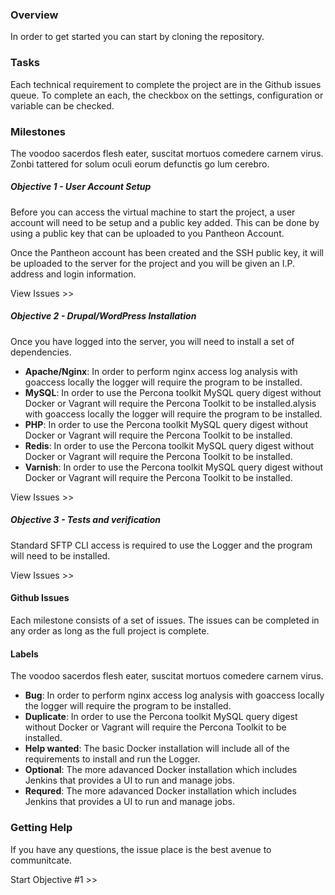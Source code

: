 ### Overview

In order to get started you can start by cloning the repository. 

### Tasks

Each technical requirement to complete the project are in the Github issues queue. To complete an each, the checkbox on the settings, configuration or variable can be checked. 


### Milestones

The voodoo sacerdos flesh eater, suscitat mortuos comedere carnem virus. Zonbi tattered for solum oculi eorum defunctis go lum cerebro. 

##### Objective 1 - User Account Setup

Before you can access the virtual machine to start the project, a user account will need to be setup and a public key added. This can be done by using a public key that can be uploaded to you Pantheon Account.   

Once the Pantheon account has been created and the SSH public key, it will be uploaded to the server for the project and you will be given an I.P. address and login information.

View Issues >>

##### Objective 2 - Drupal/WordPress Installation

Once you have logged into the server, you will need to install a set of dependencies. 

- **Apache/Nginx**: In order to perform nginx access log analysis with goaccess locally the logger will require
    the program to be installed.
- **MySQL**: In order to use the Percona toolkit MySQL query digest without Docker or Vagrant
   will require the Percona Toolkit to be installed.alysis with goaccess locally the logger will require
    the program to be installed.
- **PHP**: In order to use the Percona toolkit MySQL query digest without Docker or Vagrant
   will require the Percona Toolkit to be installed.
- **Redis**: In order to use the Percona toolkit MySQL query digest without Docker or Vagrant
   will require the Percona Toolkit to be installed.
- **Varnish**: In order to use the Percona toolkit MySQL query digest without Docker or Vagrant
   will require the Percona Toolkit to be installed.

View Issues >>

##### Objective 3 - Tests and verification

Standard SFTP CLI access is required to use the Logger and the program will need to be installed.
 
View Issues >>

#### Github Issues

Each milestone consists of a set of issues. The issues can be completed in any order as long as the full project is complete.

#### Labels

The voodoo sacerdos flesh eater, suscitat mortuos comedere carnem virus. 

- **Bug**: In order to perform nginx access log analysis with goaccess locally the logger will require
    the program to be installed.
- **Duplicate**: In order to use the Percona toolkit MySQL query digest without Docker or Vagrant
   will require the Percona Toolkit to be installed.
- **Help wanted**: The basic Docker installation will include all of the requirements to 
   install and run the Logger.
- **Optional**: The more adavanced Docker installation which includes Jenkins that provides
   a UI to run and manage jobs. 
- **Requred**: The more adavanced Docker installation which includes Jenkins that provides
   a UI to run and manage jobs.

### Getting Help

If you have any questions, the issue place is the best avenue to communitcate.

Start Objective #1 >>

